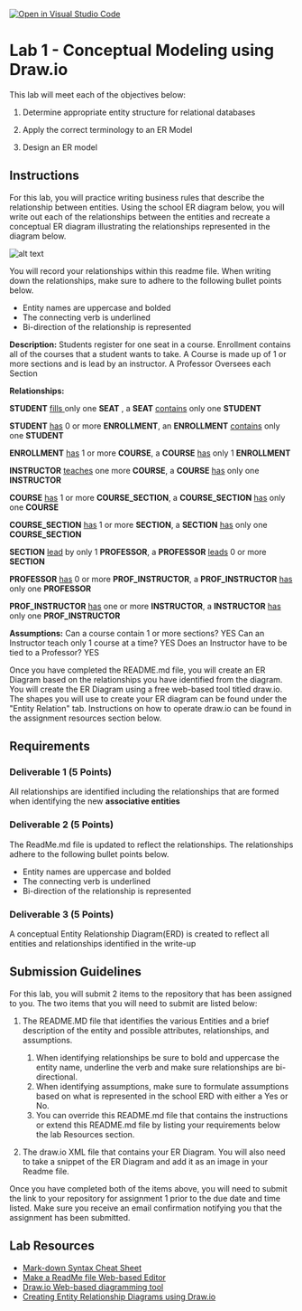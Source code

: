 [![Open in Visual Studio Code](https://classroom.github.com/assets/open-in-vscode-c66648af7eb3fe8bc4f294546bfd86ef473780cde1dea487d3c4ff354943c9ae.svg)](https://classroom.github.com/online_ide?assignment_repo_id=9293374&assignment_repo_type=AssignmentRepo)
# Lab 1 - Conceptual Modeling using Draw.io
This lab will meet each of the objectives below:
1. Determine appropriate entity structure for relational databases

2. Apply the correct terminology to an ER Model

3. Design an ER model

## Instructions
For this lab, you will practice writing business rules that describe the relationship between entities.  Using the school ER diagram below, you will write out each of the relationships between the entities and recreate a conceptual ER diagram illustrating the relationships represented in the diagram below.

![alt text](https://instructorc.github.io/site/home/images/school_ERD.PNG)

You will record your relationships within this readme file.  When writing down the relationships, make sure to adhere to the following bullet points below.
- Entity names are uppercase and bolded
- The connecting verb is underlined
- Bi-direction of the relationship is represented

**Description:**
Students register for one seat in a course. Enrollment contains all of the courses that a student wants to take. A Course is made up of 1 or more sections and is lead by an instructor. A Professor Oversees each Section

**Relationships:**

**STUDENT** <ins/> fills </ins> only one **SEAT** , a **SEAT** <ins/>contains</ins> only one **STUDENT**


**STUDENT** <ins/>has</ins> 0 or more **ENROLLMENT**, an **ENROLLMENT** <ins/>contains</ins> only one **STUDENT**

**ENROLLMENT** <ins/>has</ins> 1 or more **COURSE**, a **COURSE** <ins/>has</ins> only 1 **ENROLLMENT**


**INSTRUCTOR** <ins/>teaches</ins> one more **COURSE**, a **COURSE** <ins/>has</ins> only one **INSTRUCTOR**


**COURSE** <ins/>has</ins> 1 or more **COURSE_SECTION**, a **COURSE_SECTION** <ins/>has</ins> only one **COURSE**

**COURSE_SECTION** <ins/>has</ins> 1 or more **SECTION**, a **SECTION** <ins/>has</ins> only one **COURSE_SECTION**


**SECTION** <ins/>lead</ins> by only 1 **PROFESSOR**, a **PROFESSOR** <ins/>leads</ins> 0 or more **SECTION**


**PROFESSOR** <ins/>has</ins> 0 or more **PROF_INSTRUCTOR**, a **PROF_INSTRUCTOR** <ins/>has</ins> only one **PROFESSOR**

**PROF_INSTRUCTOR** <ins/>has</ins> one or more **INSTRUCTOR**, a **INSTRUCTOR** <ins/>has</ins> only one **PROF_INSTRUCTOR**



**Assumptions:**
Can a course contain 1 or more sections? YES
Can an Instructor teach only 1 course at a time? YES
Does an Instructor have to be tied to a Professor? YES


Once you have completed the README.md file, you will create an ER Diagram based on the relationships you have identified from the diagram. You will create the ER Diagram using a free web-based tool titled draw.io.  The shapes you will use to create your ER diagram can be found under the "Entity Relation" tab.  Instructions on how to operate draw.io can be found in the assignment resources section below.

## Requirements

### Deliverable 1 (5 Points)
All relationships are identified including the relationships that are formed when identifying the new **associative entities**


### Deliverable 2 (5 Points)
The ReadMe.md file is updated to reflect the relationships. The relationships adhere to the following bullet points below.
- Entity names are uppercase and bolded
- The connecting verb is underlined
- Bi-direction of the relationship is represented


### Deliverable 3 (5 Points)
A conceptual Entity Relationship Diagram(ERD) is created to reflect all entities and relationships identified in the write-up

## Submission Guidelines

For this lab, you will submit 2 items to the repository that has been assigned to you.  The two items that you will need to submit are listed below: 
1. The README.MD file that identifies the various Entities and a brief description of the entity and possible attributes, relationships, and assumptions. 
   1. When identifying relationships be sure to bold and uppercase the entity name, underline the verb and make sure relationships are bi-directional. 
   2. When identifying assumptions, make sure to formulate assumptions based on what is represented in the school ERD with either a Yes or No. 
   3. You can override this README.md file that contains the instructions or extend this README.md file by listing your requirements below the lab Resources section.

2. The draw.io XML file that contains your ER Diagram.  You will also need to take a snippet of the ER Diagram and add it as an image in your Readme file.

Once you have completed both of the items above, you will need to submit the link to your repository for assignment 1 prior to the due date and time listed.  Make sure you receive an email confirmation notifying you that the assignment has been submitted.


## Lab Resources
- [Mark-down Syntax Cheat Sheet](https://enterprise.github.com/downloads/en/markdown-cheatsheet.pdf)
- [Make a ReadMe file Web-based Editor](https://www.makeareadme.com/)
- [Draw.io Web-based diagramming tool](https://app.diagrams.net/)
- [Creating Entity Relationship Diagrams using Draw.io](https://www.youtube.com/watch?v=lAtCySGDD48)

